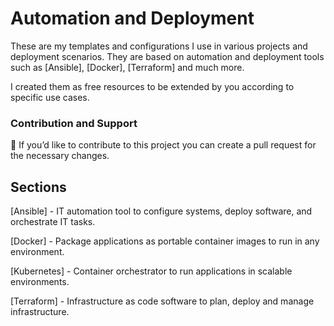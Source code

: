 # Automation and Deployment

These are my templates and configurations I use in various projects and deployment scenarios. They are based on automation and deployment tools such as [Ansible], [Docker], [Terraform] and much more.

I created them as free resources to be extended by you according to specific use cases.

### Contribution and Support

🤝 If you’d like to contribute to this project you can create a pull request for the necessary changes.

## Sections

[Ansible] - IT automation tool to configure systems, deploy software, and orchestrate IT tasks.

[Docker] - Package applications as portable container images to run in any environment.

[Kubernetes] - Container orchestrator to run applications in scalable environments.

[Terraform] - Infrastructure as code software to plan, deploy and manage infrastructure.